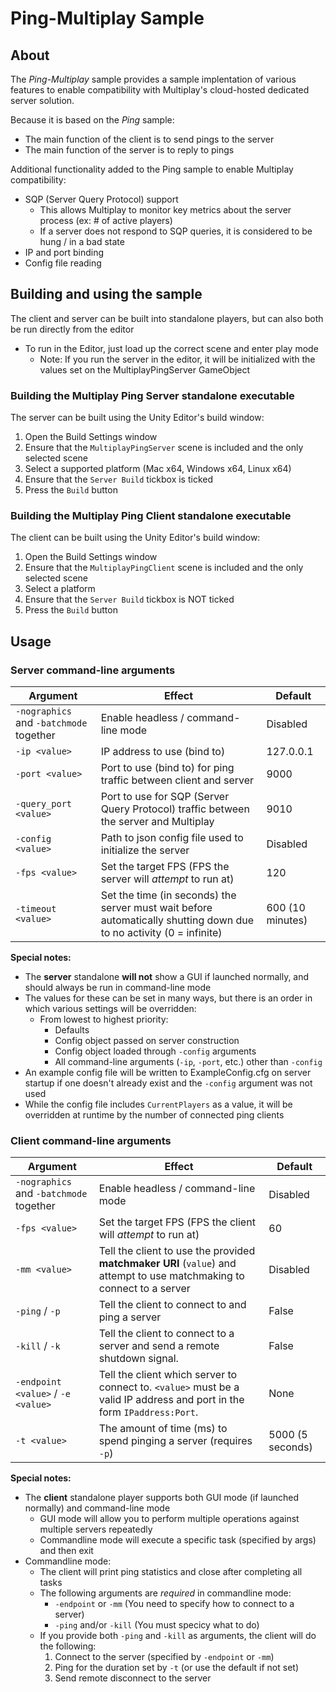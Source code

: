# Ping-Multiplay Sample

## About
The *Ping-Multiplay* sample provides a sample implentation of various features to enable compatibility with Multiplay's cloud-hosted dedicated server solution.

Because it is based on the *Ping* sample:
* The main function of the client is to send pings to the server
* The main function of the server is to reply to pings

Additional functionality added to the Ping sample to enable Multiplay compatibility:
* SQP (Server Query Protocol) support
    * This allows Multiplay to monitor key metrics about the server process (ex: # of active players)
    * If a server does not respond to SQP queries, it is considered to be hung / in a bad state
* IP and port binding
* Config file reading

## Building and using the sample
The client and server can be built into standalone players, but can also both be run directly from the editor
* To run in the Editor, just load up the correct scene and enter play mode
    * Note: If you run the server in the editor, it will be initialized with the values set on the MultiplayPingServer GameObject

### Building the Multiplay Ping Server standalone executable
The server can be built using the Unity Editor's build window:
1. Open the Build Settings window
2. Ensure that the `MultiplayPingServer` scene is included and the only selected scene
3. Select a supported platform (Mac x64, Windows x64, Linux x64)
4. Ensure that the `Server Build` tickbox is ticked
5. Press the `Build` button

### Building the Multiplay Ping Client standalone executable
The client can be built using the Unity Editor's build window:
1. Open the Build Settings window
2. Ensure that the `MultiplayPingClient` scene is included and the only selected scene
3. Select a platform
4. Ensure that the `Server Build` tickbox is NOT ticked
5. Press the `Build` button

## Usage

### Server command-line arguments
|Argument|Effect|Default|
|---|---|---|
|`-nographics` and `-batchmode` together|Enable headless / command-line mode|Disabled|
|`-ip <value>`|IP address to use (bind to) |127.0.0.1|
|`-port <value>`|Port to use (bind to) for ping traffic between client and server|9000|
|`-query_port <value>`|Port to use for SQP (Server Query Protocol) traffic between the server and Multiplay|9010|
|`-config <value>`|Path to json config file used to initialize the server|Disabled|
|`-fps <value>`|Set the target FPS (FPS the server will *attempt* to run at)|120|
|`-timeout <value>`|Set the time (in seconds) the server must wait before automatically shutting down due to no activity (0 = infinite)|600 (10 minutes)|

**Special notes:**
* The **server** standalone **will not** show a GUI if launched normally, and should always be run in command-line mode
* The values for these can be set in many ways, but there is an order in which various settings will be overridden:
    * From lowest to highest priority:
        * Defaults
        * Config object passed on server construction
        * Config object loaded through `-config` arguments
        * All command-line arguments (`-ip`, `-port`, etc.) other than `-config`
* An example config file will be written to ExampleConfig.cfg on server startup if one doesn't already exist and the `-config` argument was not used
* While the config file includes `CurrentPlayers` as a value, it will be overridden at runtime by the number of connected ping clients

### Client command-line arguments
|Argument|Effect|Default|
|---|---|---|
|`-nographics` and `-batchmode` together|Enable headless / command-line mode|Disabled|
|`-fps <value>`|Set the target FPS (FPS the client will *attempt* to run at)|60|
|`-mm <value>`|Tell the client to use the provided **matchmaker URI** (`value`) and attempt to use matchmaking to connect to a server|Disabled|
|`-ping` / `-p`|Tell the client to connect to and ping a server|False|
|`-kill` / `-k`|Tell the client to connect to a server and send a remote shutdown signal.|False|
|`-endpoint <value>` / `-e <value>`|Tell the client which server to connect to.  `<value>` must be a valid IP address and port in the form `IPaddress:Port`.|None|
|`-t <value>`|The amount of time (ms) to spend pinging a server (requires `-p`)|5000 (5 seconds)|

**Special notes:**
* The **client** standalone player supports both GUI mode (if launched normally) and command-line mode
    * GUI mode will allow you to perform multiple operations against multiple servers repeatedly
    * Commandline mode will execute a specific task (specified by args) and then exit
* Commandline mode:
    * The client will print ping statistics and close after completing all tasks
    * The following arguments are *required* in commandline mode:
        * `-endpoint` or `-mm` (You need to specify how to connect to a server)
        * `-ping` and/or `-kill` (You must specicy what to do)
    * If you provide both `-ping` and `-kill` as arguments, the client will do the following:
        1. Connect to the server (specified by `-endpoint` or `-mm`)
        2. Ping for the duration set by `-t` (or use the default if not set)
        3. Send remote disconnect to the server
